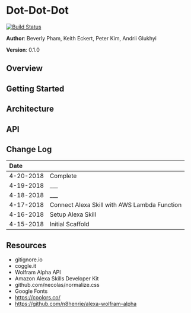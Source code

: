 # Dot-Dot-Dot
[![Build Status](https://travis-ci.org/zarkle/Dot-Dot-Dot.svg?branch=master)](https://travis-ci.org/zarkle/Dot-Dot-Dot)

**Author**: Beverly Pham, Keith Eckert, Peter Kim, Andrii Glukhyi

**Version**: 0.1.0

## Overview
<!-- Provide a high level overview of what this application is and why you are building it, beyond the fact that it's an assignment for a Code Fellows 401 class. (i.e. What's your problem domain?) -->

## Getting Started
<!-- What are the steps that a user must take in order to build this app on their own machine and get it running? -->

## Architecture
<!-- Provide a detailed description of the application design. What technologies (languages, libraries, etc) you're using, and any other relevant design information. This is also an area which you can include any visuals; flow charts, example usage gifs, screen captures, etc.-->

## API
<!-- Provide detailed instructions for your applications usage. This should include any methods or endpoints available to the user/client/developer. Each section should be formatted to provide clear syntax for usage, example calls including input data requirements and options, and example responses or return values. -->

## Change Log
| Date | |
|:--|:--|
| 4-20-2018 | Complete |
| 4-19-2018 | ___ |
| 4-18-2018 | ___ |
| 4-17-2018 | Connect Alexa Skill with AWS Lambda Function |
| 4-16-2018 | Setup Alexa Skill |
| 4-15-2018 | Initial Scaffold |

## Resources
- gitignore.io
- coggle.it
- Wolfram Alpha API
- Amazon Alexa Skills Developer Kit
- github.com/necolas/normalize.css
- Google Fonts
- https://coolors.co/
- https://github.com/n8henrie/alexa-wolfram-alpha
